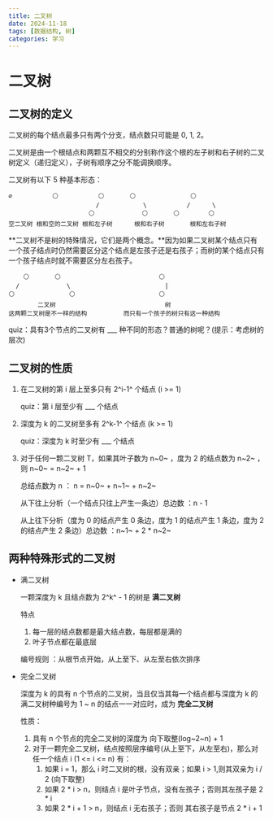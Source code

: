 ```yaml
---
title: 二叉树
date: 2024-11-18
tags: [数据结构, 树]
categories: 学习
---
```


# 二叉树

## 二叉树的定义

二叉树的每个结点最多只有两个分支，结点数只可能是 0, 1, 2。

二叉树是由一个根结点和两颗互不相交的分别称作这个根的左子树和右子树的二叉树定义（递归定义），子树有顺序之分不能调换顺序。

二叉树有以下 5 种基本形态：

```
∅			⚪			⚪		⚪				⚪
						/			 \			 /	    \
				  	  ⚪				⚪		⚪		 ⚪
空二叉树 根和空的二叉树 根和左子树 		根和右子树 		根和左右子树
```

**二叉树不是树的特殊情况，它们是两个概念。**因为如果二叉树某个结点只有一个孩子结点时仍然需要区分这个结点是左孩子还是右孩子；而树的某个结点只有一个孩子结点时就不需要区分左右孩子。

```
	⚪		⚪							⚪
  /				\						   |
⚪				⚪						⚪
		二叉树								 树
这两颗二叉树是不一样的结构		   而只有一个孩子的树只有这一种结构
```

quiz：具有3个节点的二叉树有 ___ 种不同的形态？普通的树呢？(提示：考虑树的层次)



## 二叉树的性质

1. 在二叉树的第 i 层上至多只有 2^i-1^ 个结点 (i >= 1)

    quiz：第 i 层至少有 ___ 个结点 

2. 深度为 k 的二叉树至多有 2^k-1^ 个结点 (k >= 1)

    quiz：深度为 k 时至少有 ___ 个结点

3. 对于任何一颗二叉树 T，如果其叶子数为 n~0~ ，度为 2 的结点数为 n~2~ ，则 n~0~ = n~2~ + 1 

    总结点数为 n ： n = n~0~ + n~1~ + n~2~ 

    从下往上分析（一个结点只往上产生一条边）总边数 ：n - 1

    从上往下分析（度为 0 的结点产生 0 条边，度为 1 的结点产生 1 条边，度为 2 的结点产生 2 条边）总边数 ：n~1~ + 2 * n~2~ 

## 两种特殊形式的二叉树

- 满二叉树

    一颗深度为 k 且结点数为 2^k^ - 1 的树是 **满二叉树**

    特点

    1. 每一层的结点数都是最大结点数，每层都是满的
    2. 叶子节点都在最底层

    编号规则 ：从根节点开始，从上至下、从左至右依次排序

- 完全二叉树

    深度为 k 的具有 n 个节点的二叉树，当且仅当其每一个结点都与深度为 k 的满二叉树种编号为 1 ~ n 的结点一一对应时，成为 **完全二叉树**

    性质：

    1. 具有 n 个节点的完全二叉树的深度为  向下取整(log~2~n) + 1
    2. 对于一颗完全二叉树，结点按照层序编号(从上至下，从左至右)，那么对任一个结点 i (1 <= i <= n) 有：
        1. 如果 i = 1，那么 i 时二叉树的根，没有双亲；如果 i > 1,则其双亲为 i / 2 (向下取整)
        2. 如果 2 * i > n，则结点 i 是叶子节点，没有左孩子；否则其左孩子是 2 * i
        3. 如果 2 * i + 1 > n，则结点 i 无右孩子；否则 其右孩子是节点 2 * i + 1